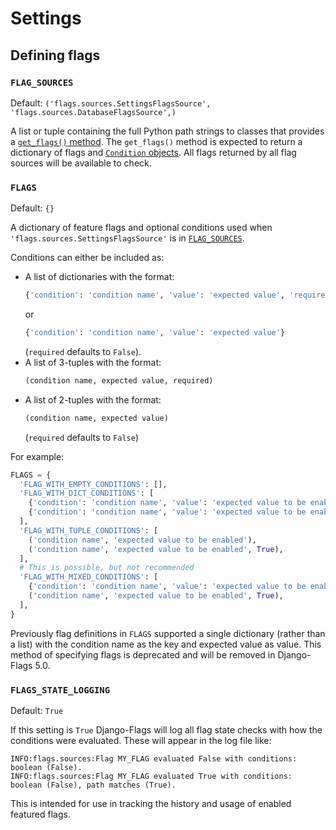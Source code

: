 # Settings

## Defining flags

### `FLAG_SOURCES`

Default: `('flags.sources.SettingsFlagsSource', 'flags.sources.DatabaseFlagsSource',)`

A list or tuple containing the full Python path strings to classes that provides a [`get_flags()` method](../api/sources/#flag-sources). The `get_flags()` method is expected to return a dictionary of flags and [`Condition` objects](../api/sources/#conditioncondition-value-requiredfalse). All flags returned by all flag sources will be available to check.

### `FLAGS`

Default: `{}`

A dictionary of feature flags and optional conditions used when `'flags.sources.SettingsFlagsSource'` is in [`FLAG_SOURCES`](#flag_sources).

Conditions can either be included as:

- A list of dictionaries with the format:
  ```python
  {'condition': 'condition name', 'value': 'expected value', 'required': True}`
  ```
  or
  ```python
  {'condition': 'condition name', 'value': 'expected value'}
  ``` 
  (`required` defaults to `False`).
- A list of 3-tuples with the format: 
  ```python
  (condition name, expected value, required)
  ```
- A list of 2-tuples with the format:
  ```python
  (condition name, expected value)
  ```
  (`required` defaults to `False`)

For example:

```python
FLAGS = {
  'FLAG_WITH_EMPTY_CONDITIONS': [],
  'FLAG_WITH_DICT_CONDITIONS': [
    {'condition': 'condition name', 'value': 'expected value to be enabled'},
    {'condition': 'condition name', 'value': 'expected value to be enabled', 'required': True},
  ],
  'FLAG_WITH_TUPLE_CONDITIONS': [
    ('condition name', 'expected value to be enabled'),
    ('condition name', 'expected value to be enabled', True),
  ],
  # This is possible, but not recommended
  'FLAG_WITH_MIXED_CONDITIONS': [
    {'condition': 'condition name', 'value': 'expected value to be enabled'},
    ('condition name', 'expected value to be enabled', True),
  ],
}
```

Previously flag definitions in `FLAGS` supported a single dictionary (rather than a list) with the condition name as the key and expected value as value. This method of specifying flags is deprecated and will be removed in Django-Flags 5.0.

### `FLAGS_STATE_LOGGING`

Default: `True`

If this setting is `True` Django-Flags will log all flag state checks with how the conditions were evaluated. These will appear in the log file like:

```
INFO:flags.sources:Flag MY_FLAG evaluated False with conditions: boolean (False).
INFO:flags.sources:Flag MY_FLAG evaluated True with conditions: boolean (False), path matches (True).
```

This is intended for use in tracking the history and usage of enabled featured flags.
